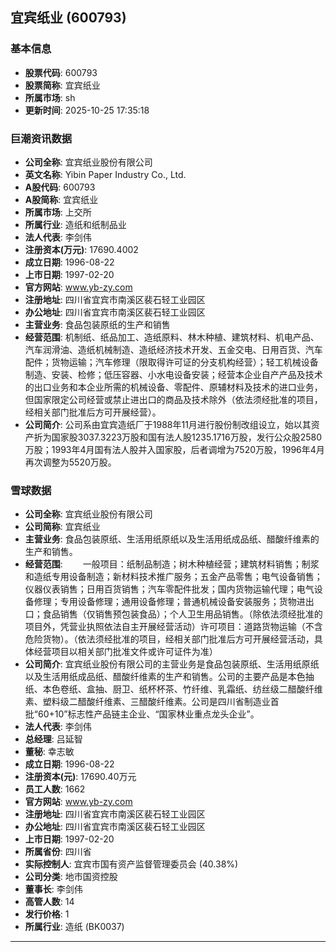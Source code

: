 ## 宜宾纸业 (600793)

### 基本信息

- **股票代码**: 600793
- **股票简称**: 宜宾纸业
- **所属市场**: sh
- **更新时间**: 2025-10-25 17:35:18

### 巨潮资讯数据

- **公司全称**: 宜宾纸业股份有限公司
- **英文名称**: Yibin Paper Industry Co., Ltd.
- **A股代码**: 600793
- **A股简称**: 宜宾纸业
- **所属市场**: 上交所
- **所属行业**: 造纸和纸制品业
- **法人代表**: 李剑伟
- **注册资本(万元)**: 17690.4002
- **成立日期**: 1996-08-22
- **上市日期**: 1997-02-20
- **官方网站**: www.yb-zy.com
- **注册地址**: 四川省宜宾市南溪区裴石轻工业园区
- **办公地址**: 四川省宜宾市南溪区裴石轻工业园区
- **主营业务**: 食品包装原纸的生产和销售
- **经营范围**: 机制纸、纸品加工、造纸原料、林木种植、建筑材料、机电产品、汽车润滑油、造纸机械制造、造纸经济技术开发、五金交电、日用百货、汽车配件；货物运输；汽车修理（限取得许可证的分支机构经营）；轻工机械设备制造、安装、检修；低压容器、小水电设备安装；经营本企业自产产品及技术的出口业务和本企业所需的机械设备、零配件、原辅材料及技术的进口业务，但国家限定公司经营或禁止进出口的商品及技术除外（依法须经批准的项目，经相关部门批准后方可开展经营）。
- **公司简介**: 公司系由宜宾造纸厂于1988年11月进行股份制改组设立，始以其资产折为国家股3037.3223万股和国有法人股1235.1716万股，发行公众股2580万股；1993年4月国有法人股并入国家股，后者调增为7520万股，1996年4月再次调整为5520万股。

### 雪球数据

- **公司全称**: 宜宾纸业股份有限公司
- **公司简称**: 宜宾纸业
- **主营业务**: 食品包装原纸、生活用纸原纸以及生活用纸成品纸、醋酸纤维素的生产和销售。
- **经营范围**: 　　一般项目：纸制品制造；树木种植经营；建筑材料销售；制浆和造纸专用设备制造；新材料技术推广服务；五金产品零售；电气设备销售；仪器仪表销售；日用百货销售；汽车零配件批发；国内货物运输代理；电气设备修理；专用设备修理；通用设备修理；普通机械设备安装服务；货物进出口；食品销售（仅销售预包装食品）；个人卫生用品销售。（除依法须经批准的项目外，凭营业执照依法自主开展经营活动）许可项目：道路货物运输（不含危险货物）。（依法须经批准的项目，经相关部门批准后方可开展经营活动，具体经营项目以相关部门批准文件或许可证件为准）
- **公司简介**: 宜宾纸业股份有限公司的主营业务是食品包装原纸、生活用纸原纸以及生活用纸成品纸、醋酸纤维素的生产和销售。公司的主要产品是本色抽纸、本色卷纸、盒抽、厨卫、纸杯杯茶、竹纤维、乳霜纸、纺丝级二醋酸纤维素、塑料级二醋酸纤维素、三醋酸纤维素。公司是四川省制造业首批“60+10”标志性产品链主企业、“国家林业重点龙头企业”。
- **法人代表**: 李剑伟
- **总经理**: 吕延智
- **董秘**: 幸志敏
- **成立日期**: 1996-08-22
- **注册资本(元)**: 17690.40万元
- **员工人数**: 1662
- **官方网站**: www.yb-zy.com
- **注册地址**: 四川省宜宾市南溪区裴石轻工业园区
- **办公地址**: 四川省宜宾市南溪区裴石轻工业园区
- **上市日期**: 1997-02-20
- **所属省份**: 四川省
- **实际控制人**: 宜宾市国有资产监督管理委员会 (40.38%)
- **公司分类**: 地市国资控股
- **董事长**: 李剑伟
- **高管人数**: 14
- **发行价格**: 1
- **所属行业**: 造纸 (BK0037)

---